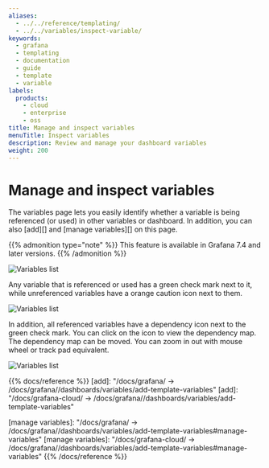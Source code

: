 ```yaml
---
aliases:
  - ../../reference/templating/
  - ../../variables/inspect-variable/
keywords:
  - grafana
  - templating
  - documentation
  - guide
  - template
  - variable
labels:
  products:
    - cloud
    - enterprise
    - oss
title: Manage and inspect variables
menuTitle: Inspect variables
description: Review and manage your dashboard variables
weight: 200
---
```


# Manage and inspect variables

The variables page lets you easily identify whether a variable is being referenced (or used) in other variables or dashboard. In addition, you can also [add][] and [manage variables][] on this page.

{{% admonition type="note" %}}
This feature is available in Grafana 7.4 and later versions.
{{% /admonition %}}

![Variables list](/static/img/docs/variables-templates/variables-list-7-4.png)

Any variable that is referenced or used has a green check mark next to it, while unreferenced variables have a orange caution icon next to them.

![Variables list](/static/img/docs/variables-templates/variable-not-referenced-7-4.png)

In addition, all referenced variables have a dependency icon next to the green check mark. You can click on the icon to view the dependency map. The dependency map can be moved. You can zoom in out with mouse wheel or track pad equivalent.

![Variables list](/static/img/docs/variables-templates/dependancy-map-7-4.png)

{{% docs/reference %}}
[add]: "/docs/grafana/ -> /docs/grafana/<GRAFANA VERSION>/dashboards/variables/add-template-variables"
[add]: "/docs/grafana-cloud/ -> /docs/grafana/<GRAFANA VERSION>/dashboards/variables/add-template-variables"

[manage variables]: "/docs/grafana/ -> /docs/grafana/<GRAFANA VERSION>/dashboards/variables/add-template-variables#manage-variables"
[manage variables]: "/docs/grafana-cloud/ -> /docs/grafana/<GRAFANA VERSION>/dashboards/variables/add-template-variables#manage-variables"
{{% /docs/reference %}}
